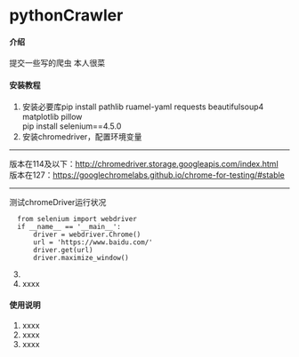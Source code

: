 # pythonCrawler

#### 介绍
提交一些写的爬虫
本人很菜


#### 安装教程

1.  安装必要库pip install pathlib ruamel-yaml requests beautifulsoup4 matplotlib pillow  
pip install selenium==4.5.0 
3.  安装chromedriver，配置环境变量
___
版本在114及以下：http://chromedriver.storage.googleapis.com/index.html  
版本在127：https://googlechromelabs.github.io/chrome-for-testing/#stable  
___
测试chromeDriver运行状况
``` 
  from selenium import webdriver
  if __name__ == '__main__':
      driver = webdriver.Chrome()
      url = 'https://www.baidu.com/'
      driver.get(url)
      driver.maximize_window()
```
3.  
4.  xxxx

#### 使用说明

1.  xxxx
3.  xxxx
4.  xxxx

